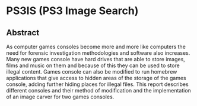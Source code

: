 PS3IS (PS3 Image Search)
======

Abstract
-------
As computer games consoles become more and more like computers the need for
forensic investigation methodologies and software also increases. Many new games
console have hard drives that are able to store images, films and music on them and
because of this they can be used to store illegal content. Games console can also be
modified to run homebrew applications that give access to hidden areas of the storage of
the games console, adding further hiding places for illegal files. This report describes
different consoles and their method of modification and the implementation of an image
carver for two games consoles.